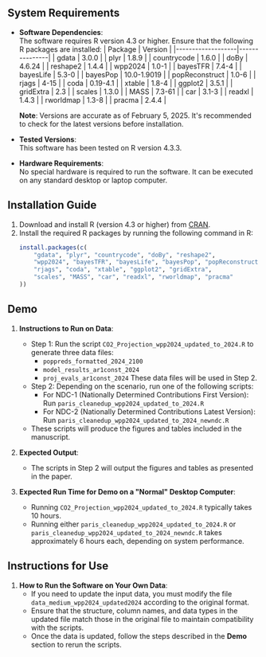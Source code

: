 ## System Requirements
- **Software Dependencies**:  
  The software requires R version 4.3 or higher. Ensure that the following R packages are installed:
  | Package           | Version       |
  |-------------------|---------------|
  | gdata             | 3.0.0         |
  | plyr              | 1.8.9         |
  | countrycode       | 1.6.0         |
  | doBy              | 4.6.24        |
  | reshape2          | 1.4.4         |
  | wpp2024           | 1.0-1         |
  | bayesTFR          | 7.4-4         |
  | bayesLife         | 5.3-0         |
  | bayesPop          | 10.0-1.9019   |
  | popReconstruct    | 1.0-6         |
  | rjags             | 4-15          |
  | coda              | 0.19-4.1      |
  | xtable            | 1.8-4         |
  | ggplot2           | 3.5.1         |
  | gridExtra         | 2.3           |
  | scales            | 1.3.0         |
  | MASS              | 7.3-61        |
  | car               | 3.1-3         |
  | readxl            | 1.4.3         |
  | rworldmap         | 1.3-8         |
  | pracma            | 2.4.4         |

  **Note**: Versions are accurate as of February 5, 2025. It's recommended to check for the latest versions before installation.

- **Tested Versions**:  
  This software has been tested on R version 4.3.3.

- **Hardware Requirements**:  
  No special hardware is required to run the software. It can be executed on any standard desktop or laptop computer.

## Installation Guide
1. Download and install R (version 4.3 or higher) from [CRAN](https://cran.r-project.org/).
2. Install the required R packages by running the following command in R:
   ```R
   install.packages(c(
       "gdata", "plyr", "countrycode", "doBy", "reshape2", 
       "wpp2024", "bayesTFR", "bayesLife", "bayesPop", "popReconstruct", 
       "rjags", "coda", "xtable", "ggplot2", "gridExtra", 
       "scales", "MASS", "car", "readxl", "rworldmap", "pracma"
   ))
   
## Demo
1. **Instructions to Run on Data**:
   - Step 1: Run the script `CO2_Projection_wpp2024_updated_to_2024.R` to generate three data files:
     - `poppreds_formatted_2024_2100`
     - `model_results_ar1const_2024`
     - `proj_evals_ar1const_2024`
     These data files will be used in Step 2.
   - Step 2: Depending on the scenario, run one of the following scripts:
     - For NDC-1 (Nationally Determined Contributions First Version):  
       Run `paris_cleanedup_wpp2024_updated_to_2024.R`
     - For NDC-2 (Nationally Determined Contributions Latest Version):  
       Run `paris_cleanedup_wpp2024_updated_to_2024_newndc.R`
   - These scripts will produce the figures and tables included in the manuscript.

2. **Expected Output**:
   - The scripts in Step 2 will output the figures and tables as presented in the paper.

3. **Expected Run Time for Demo on a "Normal" Desktop Computer**:
   - Running `CO2_Projection_wpp2024_updated_to_2024.R` typically takes 10 hours.
   - Running either `paris_cleanedup_wpp2024_updated_to_2024.R` or `paris_cleanedup_wpp2024_updated_to_2024_newndc.R` takes approximately 6 hours each, depending on system performance.

## Instructions for Use
1. **How to Run the Software on Your Own Data**:
   - If you need to update the input data, you must modify the file `data_medium_wpp2024_updated2024` according to the original format.
   - Ensure that the structure, column names, and data types in the updated file match those in the original file to maintain compatibility with the scripts.
   - Once the data is updated, follow the steps described in the **Demo** section to rerun the scripts.
